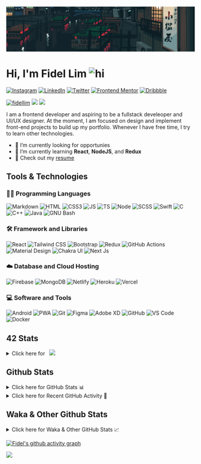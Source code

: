 ![Tokyo Downtown](tokyoDowntown.gif)

# Hi, I'm Fidel Lim <img src="https://user-images.githubusercontent.com/1303154/88677602-1635ba80-d120-11ea-84d8-d263ba5fc3c0.gif" width="28px" alt="hi">

[![Instagram](https://img.shields.io/badge/-Instagram-E4405F?logo=instagram&logoColor=white&style=flat-square)](https://www.instagram.com/_fidel_lim_/)
[![LinkedIn](https://img.shields.io/badge/-LinkedIn-0A66C2?logo=linkedin&style=flat-square)](https://www.linkedin.com/in/fidellim/)
[![Twitter](https://img.shields.io/badge/-Twitter-1DA1F2?logo=twitter&logoColor=white&style=flat-square)](https://twitter.com/fidellim)
[![Frontend Mentor](https://img.shields.io/badge/-Frontend_Mentor-3F54A3?logo=frontendmentor&logoColor=white&style=flat-square)](https://www.frontendmentor.io/profile/fidellim)
[![Dribbble](https://img.shields.io/badge/-Dribbble-EA4C89?logo=dribbble&logoColor=white&style=flat-square)](https://dribbble.com/fidellim)

[<img src="https://komarev.com/ghpvc/?username=fidellim&label=Profile%20views&color=0e75b6&style=flat-square" alt="fidellim" />](https://github.com/fidellim/fidellim)
[<img src="https://img.shields.io/badge/Email-lim.fidel%40gmail.com-orange?style=flat-square&logo=gmail">](mailto:lim.fidel@gmail.com)
[<img src="https://img.shields.io/badge/Personal%20Site-fidellim--portfolio.netlify.app-red?style=flat-square&logo=safari">](https://fidellim-portfolio.netlify.app/)

I am a frontend developer and aspiring to be a fullstack develeoper and UI/UX designer. At the moment, I am focused on design and implement front-end projects to build up my portfolio. Whenever I have free time, I try to learn other technologies.

- 🔭 I’m currently looking for opportunies
- 🌱 I’m currently learning **React**, **NodeJS**, and **Redux**
- 📝 Check out my [resume](https://drive.google.com/file/d/1Xw2r7pw5vlz-MzPdGn6E04AJrXk2hRlv/view?usp=sharing)

## Tools & Technologies

### 👨‍💻 Programming Languages

![Markdown](https://img.shields.io/badge/-Markdown-000000?logo=markdown&logoColor=white&style=flat-square)
![HTML](https://img.shields.io/badge/-HTML-E34F26?logo=html5&logoColor=white&style=flat-square)
![CSS3](https://img.shields.io/badge/-CSS-157286?logo=css3&style=flat-square)
![JS](https://img.shields.io/badge/-JavaScript-F7DF1E?logo=javascript&logoColor=black&logoWidth=25&style=flat-square)
![TS](https://img.shields.io/badge/-TypeScript-3178C6?logo=typescript&logoColor=black&logoWidth=25&style=flat-square)
![Node](https://img.shields.io/badge/-NodeJS-F05032?logo=node.js&logoColor=white&style=flat-square)
![SCSS](https://img.shields.io/badge/-SASS-C76494?logo=sass&logoColor=white&logoWidth=25&style=flat-square)
![Swift](https://img.shields.io/badge/-Swift-FA7343?logo=swift&logoColor=white&logoWidth=25&style=flat-square)
![C](https://custom-icon-badges.herokuapp.com/badge/C-03599C.svg?logo=c-in-hexagon&logoColor=white&style=flat-square)
![C++](https://custom-icon-badges.herokuapp.com/badge/C++-CC0000.svg?logo=cpp2&logoColor=white&style=flat-square)
![Java](https://img.shields.io/badge/-Java-007396?logo=java&logoColor=white&logoWidth=25&style=flat-square)
![GNU Bash](https://img.shields.io/badge/-Bash-4EAA25?logo=gnubash&logoColor=white&logoWidth=25&style=flat-square)

### 🛠️ Framework and Libraries

![React](https://img.shields.io/badge/-React-000000?logo=react&logoColor=61DAFB&style=flat-square)
![Tailwind CSS](https://img.shields.io/badge/-Tailwind_CSS-15B3C0?logo=tailwindcss&logoColor=white&logoWidth=25&style=flat-square)
![Bootstrap](https://img.shields.io/badge/-Bootstrap-7952B3?logo=bootstrap&logoColor=white&logoWidth=25)
![Redux](https://img.shields.io/badge/-Redux-764ABC?logo=redux&logoColor=white&logoWidth=25)
![GitHub Actions](https://img.shields.io/badge/-GitHub_Actions-2088FF?logo=githubactions&logoColor=white&logoWidth=25)
![Material Design](https://img.shields.io/badge/-Material_Design-000?logo=materialdesign&logoColor=757575&logoWidth=25)
![Chakra UI](https://img.shields.io/badge/-Chakra_UI-319795?logo=chakraui&logoColor=fff&logoWidth=25)
![Next Js](https://img.shields.io/badge/-Next_JS-000?logo=next.js&logoColor=fff&logoWidth=25)

### ☁️ Database and Cloud Hosting

![Firebase](https://img.shields.io/badge/-Firebase-F05032?logo=firebase&logoColor=white&style=flat-square)
![MongoDB](https://img.shields.io/badge/-MongoDB-47A248?logo=mongodb&logoColor=white&style=flat-square)
![Netlify](https://img.shields.io/badge/-Netlify-00C7B7?logo=netlify&logoColor=white&style=flat-square)
![Heroku](https://img.shields.io/badge/-Heroku-430098?logo=heroku&logoColor=white&logoWidth=25)
![Vercel](https://img.shields.io/badge/-Vercel-000000?logo=vercel&logoColor=white&style=flat-square)

### 💻 Software and Tools

![Android](https://img.shields.io/badge/-Android-3DDC84?logo=android&logoColor=black&logoWidth=25&style=flat-square)
![PWA](https://img.shields.io/badge/-PWA-550EBE?logo=pwa&logoColor=white&style=flat-square)
![Git](https://img.shields.io/badge/-Git-F05032?logo=git&logoColor=white&style=flat-square)
![Figma](https://img.shields.io/badge/-Figma-F24E1E?logo=figma&logoColor=white&style=flat-square)
![Adobe XD](https://img.shields.io/badge/-Adobe%20XD-FF61F6?logo=adobe%20xd&logoColor=black&logoWidth=25&style=flat-square)
![GitHub](https://img.shields.io/badge/-GitHub-181717?logo=github&style=flat-square)
![VS Code](https://img.shields.io/badge/-VS%20Code-007ACC?logo=visual%20studio%20code&style=flat-square)
![Docker](https://img.shields.io/badge/-Docker-2496ED?logo=docker&logoColor=white&style=flat-square)

<!-- https://github.com/JaeSeoKim/badge42 -->

## 42 Stats

<details>
<summary> Click here for &nbsp;
<img src="https://img.shields.io/badge/-Abu_Dhabi-000000?logo=42&style=flat-square">
</summary>

<!-- <img src="https://badge42.herokuapp.com/api/stats/flim?privacyEmail=true">
<img src="https://badge42.herokuapp.com/api/stats/flim?cursus=C%20Piscine&privacyEmail=true"> -->

[![flim's 42 stats](https://badge42.vercel.app/api/v2/stats/cl1c1a9ce001109mq8crq44uh?cursusId=9)](https://github.com/JaeSeoKim/badge42)
[![flim's 42 stats](https://badge42.vercel.app/api/v2/stats/cl1c1a9ce001109mq8crq44uh?cursusId=21)](https://github.com/JaeSeoKim/badge42)

</details>

## Github Stats

<details>
	<summary>
		Click here for GitHub Stats 📊
	</summary>
	<br/>

<img src="https://github-readme-stats.vercel.app/api/top-langs/?username=fidellim&layout=compact&langs_count=8&hide=scss,css,html&theme=dracula&border_color=ff4499" alt="fidellim" />
<img src="https://github-readme-stats.vercel.app/api?username=fidellim&show_icons=true&locale=en&theme=tokyonight&hide_border=true" alt="fidellim" />
<img src="https://github-readme-streak-stats.herokuapp.com?user=fidellim&theme=material-palenight&hide_border=true&date_format=M%20j%5B%2C%20Y%5D" alt="fidellim" />

</details>

<details>
	<summary>
		Click here for Recent GitHub Activity 🚴
	</summary>
	<br/>

<!--RECENT_ACTIVITY:start-->

1. 📔 Created new repository [fidellim/Real-Estate-NextJs](https://github.com/fidellim/Real-Estate-NextJs)
2. 📔 Created new repository [fidellim/Giphy-Rest-API-Search-App](https://github.com/fidellim/Giphy-Rest-API-Search-App)
3. 💪 Opened PR [#273](https://github.com/anmol098/waka-readme-stats/pull/273) in [anmol098/waka-readme-stats](https://github.com/anmol098/waka-readme-stats)
4. 🔱 Forked [fidellim/waka-readme-stats](https://github.com/fidellim/waka-readme-stats) from [anmol098/waka-readme-stats](https://github.com/anmol098/waka-readme-stats)
5. 💪 Opened PR [#790](https://github.com/abhisheknaiidu/awesome-github-profile-readme/pull/790) in [abhisheknaiidu/awesome-github-profile-readme](https://github.com/abhisheknaiidu/awesome-github-profile-readme)
<!--RECENT_ACTIVITY:end-->

<!--RECENT_ACTIVITY:last_update_end-->

</details>

## Waka & Other Github Stats

<details>
	<summary>
		Click here for Waka & Other GitHub Stats 📈
	</summary>
	<br/>

<!--START_SECTION:waka-->

![Lines of code](https://img.shields.io/badge/From%20Hello%20World%20I%27ve%20Written-507%20Thousand%20lines%20of%20code-blue)

**🐱 My GitHub Data**

> 🏆 503 Contributions in the Year 2022
>
> 📦 168.9 kB Used in GitHub's Storage
>
> 💼 Opted to Hire
>
> 📜 64 Public Repositories
>
> 🔑 0 Private Repositories
>
> **I'm a Night 🦉**

```text
🌞 Morning    88 commits     ██░░░░░░░░░░░░░░░░░░░░░░░   10.38%
🌆 Daytime    229 commits    ██████░░░░░░░░░░░░░░░░░░░   27.0%
🌃 Evening    305 commits    █████████░░░░░░░░░░░░░░░░   35.97%
🌙 Night      226 commits    ██████░░░░░░░░░░░░░░░░░░░   26.65%

```

📅 **I'm Most Productive on Monday**

```text
Monday       162 commits    ████░░░░░░░░░░░░░░░░░░░░░   19.1%
Tuesday      78 commits     ██░░░░░░░░░░░░░░░░░░░░░░░   9.2%
Wednesday    92 commits     ██░░░░░░░░░░░░░░░░░░░░░░░   10.85%
Thursday     121 commits    ███░░░░░░░░░░░░░░░░░░░░░░   14.27%
Friday       145 commits    ████░░░░░░░░░░░░░░░░░░░░░   17.1%
Saturday     124 commits    ███░░░░░░░░░░░░░░░░░░░░░░   14.62%
Sunday       126 commits    ███░░░░░░░░░░░░░░░░░░░░░░   14.86%

```

📊 **This Week I Spent My Time On**

```text
⌚︎ Time Zone: Asia/Dubai

💬 Programming Languages:
JavaScript               15 hrs 15 mins      █████████████████████░░░░   86.16%
Markdown                 1 hr 40 mins        ██░░░░░░░░░░░░░░░░░░░░░░░   9.47%
Other                    15 mins             ░░░░░░░░░░░░░░░░░░░░░░░░░   1.49%
Text                     12 mins             ░░░░░░░░░░░░░░░░░░░░░░░░░   1.21%
Makefile                 7 mins              ░░░░░░░░░░░░░░░░░░░░░░░░░   0.75%

🔥 Editors:
VS Code                  17 hrs 42 mins      █████████████████████████   100.0%

🐱‍💻 Projects:
Unknown Project          14 hrs 22 mins      ████████████████████░░░░░   81.18%
real_estate_next         3 hrs 8 mins        ████░░░░░░░░░░░░░░░░░░░░░   17.74%
Minitalk                 7 mins              ░░░░░░░░░░░░░░░░░░░░░░░░░   0.73%
Github fidellim README   3 mins              ░░░░░░░░░░░░░░░░░░░░░░░░░   0.29%
portfolio-react          0 secs              ░░░░░░░░░░░░░░░░░░░░░░░░░   0.06%

💻 Operating System:
Mac                      14 hrs 30 mins      ████████████████████░░░░░   81.91%
Windows                  3 hrs 12 mins       ████░░░░░░░░░░░░░░░░░░░░░   18.09%

```

**I Mostly Code in SCSS**

```text
SCSS                     15 repos            ███████░░░░░░░░░░░░░░░░░░   30.0%
HTML                     10 repos            █████░░░░░░░░░░░░░░░░░░░░   20.0%
JavaScript               9 repos             ████░░░░░░░░░░░░░░░░░░░░░   18.0%
CSS                      7 repos             ███░░░░░░░░░░░░░░░░░░░░░░   14.0%
C                        4 repos             ██░░░░░░░░░░░░░░░░░░░░░░░   8.0%

```

Last Updated on 18/04/2022 02:01:15 UTC

<!--END_SECTION:waka-->

</details>

[![Fidel's github activity graph](https://activity-graph.herokuapp.com/graph?username=fidellim&theme=material-palenight&hide_border=true)](https://github.com/ashutosh00710/github-readme-activity-graph)

<img src="https://capsule-render.vercel.app/api?type=waving&color=gradient&height=80&section=footer"/>
